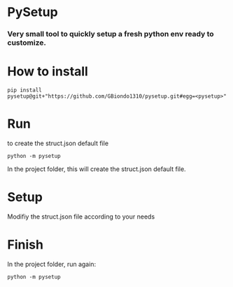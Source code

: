 # PySetup
### Very small tool to quickly setup a fresh python env ready to customize.

# How to install
```
pip install pysetup@git+"https://github.com/GBiondo1310/pysetup.git#egg=<pysetup>"
```
# Run
to create the struct.json default file
```
python -m pysetup
```
In the project folder, this will create the struct.json default file.

# Setup
Modifiy the struct.json file according to your needs

# Finish
In the project folder, run again:
```
python -m pysetup
```
